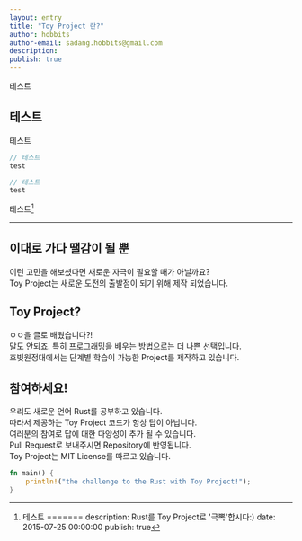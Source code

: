 ```yaml
---
layout: entry
title: "Toy Project 란?"
author: hobbits
author-email: sadang.hobbits@gmail.com
description: 
publish: true
---
```


테스트


## 테스트

테스트

```javascript
// 테스트
test
```

```java
// 테스트
test
```
테스트[^1]


[^1]: 테스트
=======
description: Rust를 Toy Project로 '극뽁'합시다:)
date: 2015-07-25 00:00:00
publish: true
---

## 이대로 가다 땔감이 될 뿐
이런 고민을 해보셨다면 새로운 자극이 필요할 때가 아닐까요?  
Toy Project는 새로운 도전의 출발점이 되기 위해 제작 되었습니다.


## Toy Project?
ㅇㅇ을 글로 배웠습니다?!  
말도 안되죠. 특히 프로그래밍을 배우는 방법으로는 더 나쁜 선택입니다.   
호빗원정대에서는 단계별 학습이 가능한 Project를 제작하고 있습니다.   


## 참여하세요!
우리도 새로운 언어 Rust를 공부하고 있습니다.   
따라서 제공하는 Toy Project 코드가 항상 답이 아닙니다.   
여러분의 참여로 답에 대한 다양성이 추가 될 수 있습니다.     
Pull Request로 보내주시면 Repository에 반영됩니다.   
Toy Project는 MIT License를 따르고 있습니다.  


```rust
fn main() {
	println!("the challenge to the Rust with Toy Project!");
}
```
